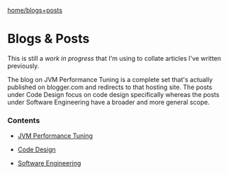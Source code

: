 
[home/](https://donnachaforde.github.io)[blogs+posts](https://donnachaforde.github.io/blogs+posts/)


# Blogs & Posts

This is still a _work in progress_ that I'm using to collate articles I've written previously. 


The blog on JVM Performance Tuning is a complete set that's actually published on blogger.com and redirects to that hosting site. 
The posts under Code Design focus on code design specifically whereas the posts under Software Engineering have a broader and more general scope. 



### Contents

* [JVM Performance Tuning](jvm-performance-tuning/README.md)

* [Code Design](code-design/README.md)

* [Software Engineering](software-engineering/README.md)



